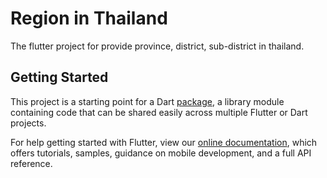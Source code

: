 # Region in Thailand

The flutter project for provide province, district, sub-district in thailand.

## Getting Started

This project is a starting point for a Dart [package](https://flutter.dev/developing-packages/), a library module containing code that can be shared easily across multiple Flutter or Dart projects.

For help getting started with Flutter, view our [online documentation](https://flutter.dev/docs), which offers tutorials, samples, guidance on mobile development, and a full API reference.
